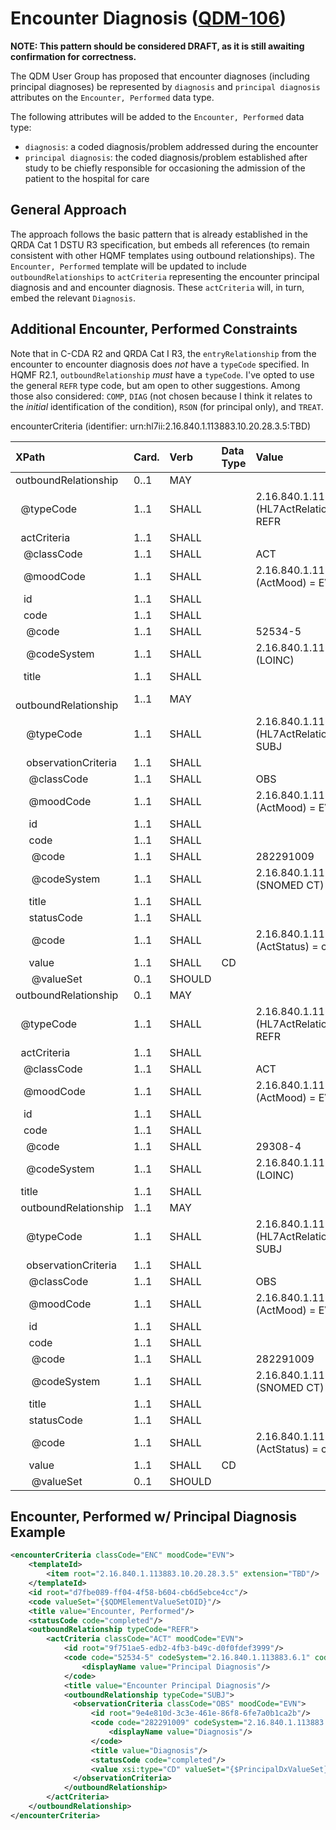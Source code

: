 Encounter Diagnosis ([QDM-106](http://jira.oncprojectracking.org/browse/QDM-106)\)
==================================================================================

**NOTE: This pattern should be considered DRAFT, as it is still awaiting confirmation for correctness.**

The QDM User Group has proposed that encounter diagnoses (including principal diagnoses) be represented by `diagnosis` and `principal diagnosis` attributes on the `Encounter, Performed` data type.

The following attributes will be added to the `Encounter, Performed` data type:

-	`diagnosis`: a coded diagnosis/problem addressed during the encounter
-	`principal diagnosis`: the coded diagnosis/problem established after study to be chiefly responsible for occasioning the admission of the patient to the hospital for care

General Approach
----------------

The approach follows the basic pattern that is already established in the QRDA Cat 1 DSTU R3 specification, but embeds all references (to remain consistent with other HQMF templates using outbound relationships). The `Encounter, Performed` template will be updated to include `outboundRelationships` to `actCriteria` representing the encounter principal diagnosis and and encounter diagnosis. These `actCriteria` will, in turn, embed the relevant `Diagnosis`.

Additional Encounter, Performed Constraints
-------------------------------------------

Note that in C-CDA R2 and QRDA Cat I R3, the `entryRelationship` from the encounter to encounter diagnosis does *not* have a `typeCode` specified. In HQMF R2.1, `outboundRelationship` *must* have a `typeCode`. I've opted to use the general `REFR` type code, but am open to other suggestions. Among those also considered: `COMP`, `DIAG` (not chosen because I think it relates to the *initial* identification of the condition), `RSON` (for principal only), and `TREAT`.

encounterCriteria (identifier: urn:hl7ii:2.16.840.1.113883.10.20.28.3.5:TBD)

| XPath                                      | Card. | Verb   | Data Type | Value                                                    | QDM Attribute          |
|:-------------------------------------------|:------|:-------|:----------|:---------------------------------------------------------|:-----------------------|
| outboundRelationship                       | 0..1  | MAY    |           |                                                          |                        |
| &nbsp; @typeCode                           | 1..1  | SHALL  |           | 2.16.840.1.113883.5.1002 (HL7ActRelationshipType) = REFR |                        |
| &nbsp; actCriteria                         | 1..1  | SHALL  |           |                                                          |                        |
| &nbsp;&nbsp; @classCode                    | 1..1  | SHALL  |           | ACT                                                      |                        |
| &nbsp;&nbsp; @moodCode                     | 1..1  | SHALL  |           | 2.16.840.1.113883.5.1001 (ActMood) = EVN                 |                        |
| &nbsp;&nbsp; id                            | 1..1  | SHALL  |           |                                                          |                        |
| &nbsp;&nbsp; code                          | 1..1  | SHALL  |           |                                                          |                        |
| &nbsp;&nbsp;&nbsp; @code                   | 1..1  | SHALL  |           | 52534-5                                                  |                        |
| &nbsp;&nbsp;&nbsp; @codeSystem             | 1..1  | SHALL  |           | 2.16.840.1.113883.6.1 (LOINC)                            |                        |
| &nbsp;&nbsp; title                         | 1..1  | SHALL  |           |                                                          |                        |
| &nbsp;&nbsp; outboundRelationship          | 1..1  | MAY    |           |                                                          |                        |
| &nbsp;&nbsp;&nbsp; @typeCode               | 1..1  | SHALL  |           | 2.16.840.1.113883.5.1002 (HL7ActRelationshipType) = SUBJ |                        |
| &nbsp;&nbsp;&nbsp; observationCriteria     | 1..1  | SHALL  |           |                                                          |                        |
| &nbsp;&nbsp;&nbsp;&nbsp; @classCode        | 1..1  | SHALL  |           | OBS                                                      |                        |
| &nbsp;&nbsp;&nbsp;&nbsp; @moodCode         | 1..1  | SHALL  |           | 2.16.840.1.113883.5.1001 (ActMood) = EVN                 |                        |
| &nbsp;&nbsp;&nbsp;&nbsp; id                | 1..1  | SHALL  |           |                                                          |                        |
| &nbsp;&nbsp;&nbsp;&nbsp; code              | 1..1  | SHALL  |           |                                                          |                        |
| &nbsp;&nbsp;&nbsp;&nbsp;&nbsp; @code       | 1..1  | SHALL  |           | 282291009                                                |                        |
| &nbsp;&nbsp;&nbsp;&nbsp;&nbsp; @codeSystem | 1..1  | SHALL  |           | 2.16.840.1.113883.6.96 (SNOMED CT)                       |                        |
| &nbsp;&nbsp;&nbsp;&nbsp; title             | 1..1  | SHALL  |           |                                                          |                        |
| &nbsp;&nbsp;&nbsp;&nbsp; statusCode        | 1..1  | SHALL  |           |                                                          |                        |
| &nbsp;&nbsp;&nbsp;&nbsp;&nbsp; @code       | 1..1  | SHALL  |           | 2.16.840.1.113883.5.14 (ActStatus) = completed           |                        |
| &nbsp;&nbsp;&nbsp;&nbsp; value             | 1..1  | SHALL  | CD        |                                                          | principal diagnosis    |
| &nbsp;&nbsp;&nbsp;&nbsp;&nbsp; @valueSet   | 0..1  | SHOULD |           |                                                          | {$PrincipalDxValueSet} |
| outboundRelationship                       | 0..1  | MAY    |           |                                                          |                        |
| &nbsp; @typeCode                           | 1..1  | SHALL  |           | 2.16.840.1.113883.5.1002 (HL7ActRelationshipType) = REFR |                        |
| &nbsp; actCriteria                         | 1..1  | SHALL  |           |                                                          |                        |
| &nbsp;&nbsp; @classCode                    | 1..1  | SHALL  |           | ACT                                                      |                        |
| &nbsp;&nbsp; @moodCode                     | 1..1  | SHALL  |           | 2.16.840.1.113883.5.1001 (ActMood) = EVN                 |                        |
| &nbsp;&nbsp; id                            | 1..1  | SHALL  |           |                                                          |                        |
| &nbsp;&nbsp; code                          | 1..1  | SHALL  |           |                                                          |                        |
| &nbsp;&nbsp;&nbsp; @code                   | 1..1  | SHALL  |           | 29308-4                                                  |                        |
| &nbsp;&nbsp;&nbsp; @codeSystem             | 1..1  | SHALL  |           | 2.16.840.1.113883.6.1 (LOINC)                            |                        |
| &nbsp;&nbsp;title                          | 1..1  | SHALL  |           |                                                          |                        |
| &nbsp;&nbsp;outboundRelationship           | 1..1  | MAY    |           |                                                          |                        |
| &nbsp;&nbsp;&nbsp; @typeCode               | 1..1  | SHALL  |           | 2.16.840.1.113883.5.1002 (HL7ActRelationshipType) = SUBJ |                        |
| &nbsp;&nbsp;&nbsp; observationCriteria     | 1..1  | SHALL  |           |                                                          |                        |
| &nbsp;&nbsp;&nbsp;&nbsp; @classCode        | 1..1  | SHALL  |           | OBS                                                      |                        |
| &nbsp;&nbsp;&nbsp;&nbsp; @moodCode         | 1..1  | SHALL  |           | 2.16.840.1.113883.5.1001 (ActMood) = EVN                 |                        |
| &nbsp;&nbsp;&nbsp;&nbsp; id                | 1..1  | SHALL  |           |                                                          |                        |
| &nbsp;&nbsp;&nbsp;&nbsp; code              | 1..1  | SHALL  |           |                                                          |                        |
| &nbsp;&nbsp;&nbsp;&nbsp;&nbsp; @code       | 1..1  | SHALL  |           | 282291009                                                |                        |
| &nbsp;&nbsp;&nbsp;&nbsp;&nbsp; @codeSystem | 1..1  | SHALL  |           | 2.16.840.1.113883.6.96 (SNOMED CT)                       |                        |
| &nbsp;&nbsp;&nbsp;&nbsp; title             | 1..1  | SHALL  |           |                                                          |                        |
| &nbsp;&nbsp;&nbsp;&nbsp; statusCode        | 1..1  | SHALL  |           |                                                          |                        |
| &nbsp;&nbsp;&nbsp;&nbsp;&nbsp; @code       | 1..1  | SHALL  |           | 2.16.840.1.113883.5.14 (ActStatus) = completed           |                        |
| &nbsp;&nbsp;&nbsp;&nbsp; value             | 1..1  | SHALL  | CD        |                                                          | diagnosis              |
| &nbsp;&nbsp;&nbsp;&nbsp;&nbsp; @valueSet   | 0..1  | SHOULD |           |                                                          | {$DxValueSet}          |

Encounter, Performed w/ Principal Diagnosis Example
---------------------------------------------------

```xml
<encounterCriteria classCode="ENC" moodCode="EVN">
    <templateId>
        <item root="2.16.840.1.113883.10.20.28.3.5" extension="TBD"/>
    </templateId>
    <id root="d7fbe089-ff04-4f58-b604-cb6d5ebce4cc"/>
    <code valueSet="{$QDMElementValueSetOID}"/>
    <title value="Encounter, Performed"/>
    <statusCode code="completed"/>
    <outboundRelationship typeCode="REFR">
        <actCriteria classCode="ACT" moodCode="EVN">
            <id root="9f751ae5-edb2-4fb3-b49c-d0f0fdef3999"/>
            <code code="52534-5" codeSystem="2.16.840.1.113883.6.1" codeSystemName="LOINC">
                <displayName value="Principal Diagnosis"/>
            </code>
            <title value="Encounter Principal Diagnosis"/>
            <outboundRelationship typeCode="SUBJ">
              <observationCriteria classCode="OBS" moodCode="EVN">
                  <id root="9e4e810d-3c3e-461e-86f8-6fe7a0b1ca2b"/>
                  <code code="282291009" codeSystem="2.16.840.1.113883.6.96" codeSystemName="SNOMED CT">
                      <displayName value="Diagnosis"/>
                  </code>
                  <title value="Diagnosis"/>
                  <statusCode code="completed"/>
                  <value xsi:type="CD" valueSet="{$PrincipalDxValueSet}"/>
              </observationCriteria>
            </outboundRelationship>
        </actCriteria>
    </outboundRelationship>
</encounterCriteria>
```
